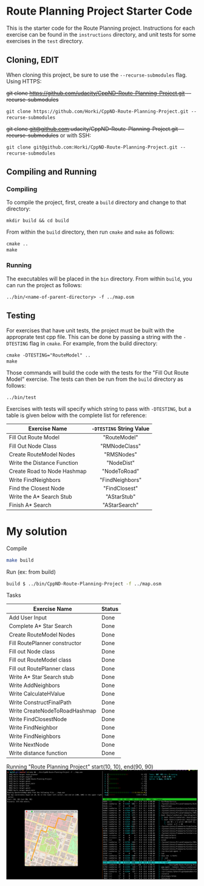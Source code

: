 # Route Planning Project Starter Code

This is the starter code for the Route Planning project. Instructions for each exercise can be found in the `instructions` directory, and unit tests for some exercises in the `test` directory.

## Cloning, EDIT

When cloning this project, be sure to use the `--recurse-submodules` flag. Using HTTPS:

~~git clone https://github.com/udacity/CppND-Route-Planning-Project.git --recurse-submodules~~
```
git clone https://github.com/Horki/CppND-Route-Planning-Project.git --recurse-submodules
```

~~git clone git@github.com:udacity/CppND-Route-Planning-Project.git --recurse-submodules~~
or with SSH:
```
git clone git@github.com:Horki/CppND-Route-Planning-Project.git --recurse-submodules
```

## Compiling and Running

### Compiling
To compile the project, first, create a `build` directory and change to that directory:
```
mkdir build && cd build
```
From within the `build` directory, then run `cmake` and `make` as follows:
```
cmake ..
make
```
### Running
The executables will be placed in the `bin` directory. From within `build`, you can run the project as follows:
```
../bin/<name-of-parent-directory> -f ../map.osm
```

## Testing

For exercises that have unit tests, the project must be built with the approprate test cpp file. This can be done by passing a string with the `-DTESTING` flag in `cmake`. For example, from the build directory:
```
cmake -DTESTING="RouteModel" ..
make
```
Those commands will build the code with the tests for the "Fill Out Route Model" exercise. The tests can then be run from the `build` directory as follows:
```
../bin/test
```
Exercises with tests will specify which string to pass with `-DTESTING`, but a table is given below with the complete list for reference:

| Exercise Name               | `-DTESTING` String Value |
|-----------------------------|:------------------------:|
| Fill Out Route Model        |       "RouteModel"       |
| Fill Out Node Class         |       "RMNodeClass"      |
| Create RouteModel Nodes     |        "RMSNodes"        |
| Write the Distance Function |        "NodeDist"        |
| Create Road to Node Hashmap |       "NodeToRoad"       |
| Write FindNeighbors         |      "FindNeighbors"     |
| Find the Closest Node       |       "FindClosest"      |
| Write the A\* Search Stub   |        "AStarStub"       |
| Finish A\* Search           |       "AStarSearch"      |


# My solution

Compile

```bash
make build
```

Run (ex: from build)

```bash
build $ ../bin/CppND-Route-Planning-Project -f ../map.osm
```

Tasks

Exercise Name | Status
--- | ---
Add User Input | Done
Complete A\* Star Search | Done
Create RouteModel Nodes | Done
Fill RoutePlanner constructor | Done
Fill out Node class | Done
Fill out RouteModel class | Done
Fill out RoutePlanner class | Done
Write A\* Star Search stub | Done
Write AddNeighbors | Done
Write CalculateHValue | Done
Write ConstructFinalPath | Done
Write CreateNodeToRoadHashmap | Done
Write FindClosestNode | Done
Write FindNeighbor | Done
Write FindNeighbors | Done
Write NextNode | Done
Write distance function | Done


<!--

Tests

| Exercise Name               | `-DTESTING` String Value | Status |
|-----------------------------|:------------------------:|:-------|
| Fill Out Route Model        |       "RouteModel"       | FAILED |
| Fill Out Node Class         |       "RMNodeClass"      | FAILED |
| Create RouteModel Nodes     |        "RMSNodes"        | PASSED |
| Write the Distance Function |        "NodeDist"        | PASSED |
| Create Road to Node Hashmap |       "NodeToRoad"       | FAILED |
| Write FindNeighbors         |      "FindNeighbors"     | FAILED |
| Find the Closest Node       |       "FindClosest"      | FAILED |
| Write the A\* Search Stub   |        "AStarStub"       | FAILED |
| Finish A\* Search           |       "AStarSearch"      | FAILED |
-->


Running "Route Planning Project" start(10, 10), end(90, 90)
![Route Planning Project](img/Route-Planning-Project.png)